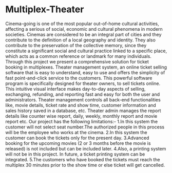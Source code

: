 # Multiplex-Theater
Cinema-going is one of the most popular out-of-home cultural activities, affecting a serious of social, economic and cultural phenomena in modern societies. 
Cinemas are considered to be an integral part of cities and they contribute to the definition of a local geography and identity. 
They also contribute to the preservation of the collective memory, since they constitute a significant social and cultural practice linked to a specific place, which acts as a common reference or landmark for many individuals. 
Through this project we present a comprehensive solution for ticket booking in multiplexes. 
Theater management system, an online ticket selling software that is easy to understand, easy to use and offers the simplicity of fast point-and-click service to the customers.
This powerful software program is specifically designed for theater owners, to sell tickets online. 
This intuitive visual interface makes day-to-day aspects of selling, exchanging, refunding, and reporting fast and easy for both the user and administrators. 
Theater management controls all back-end functionalities like, movie details, ticket rate and show time, customer information and sales history saved in a database, etc. 
Theater admin manages the report details like counter wise report, daily, weekly, monthly report and movie report etc. 
Our project has the following limitations:- 
1.In this system the customer will not select seat number.The authorized people in this process will be the employee who works at the cinema. 
2.In this system the customer can book the tickets only for the present day.
3.Advanced booking for the upcoming movies (2 or 3 months before the movie is released) is not included but can be included later. 
4.Also, a printing system will not be in this project. In future, a ticket printing system can be integrated. 
5.The customers who have booked the tickets must reach the multiplex 30 minutes prior to the show time or else ticket will get cancelled.

